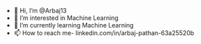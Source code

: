 - 👋 Hi, I’m @Arbaj13
- 👀 I’m interested in Machine Learning 
- 🌱 I’m currently learning Machine Learning 
- 📫 How to reach me- linkedin.com/in/arbaj-pathan-63a25520b 

<!---
Arbaj13/Arbaj13 is a ✨ special ✨ repository because its `README.md` (this file) appears on your GitHub profile.
You can click the Preview link to take a look at your changes.
--->
